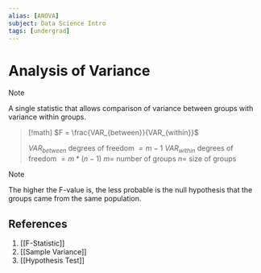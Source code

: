 ```yaml
---
alias: [ANOVA]
subject: Data Science Intro
tags: [undergrad]
---
```

# Analysis of Variance

> [!note]
> A single statistic that allows comparison of variance between groups with variance within groups.

> [!math]
> $F = \frac{VAR_{between}}{VAR_{within}}$
> 
> $VAR_{between}$ degrees of freedom $= m - 1$
> $VAR_{within}$ degrees of freedom  $= m * (n - 1)$
> $m=$ number of groups
> $n =$ size of groups

> [!note]
> The higher the F-value is, the less probable is the null hypothesis that the groups came from the same population.

## References
1. [[F-Statistic]]
2. [[Sample Variance]]
3. [[Hypothesis Test]]